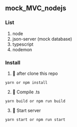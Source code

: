 ## mock_MVC_nodejs

### List
1. node
2. json-server (mock database)
3. typescript
4. nodemon

### Install
1. 📄 after clone this repo 
```
yarn or npm install
```
2. 💈 Compile .ts 
```
yarn build or npm run build
```
3. 🚀  Start server 
```
yarn start or npm run start
```
